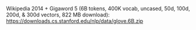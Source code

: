 Wikipedia 2014 + Gigaword 5 (6B tokens, 400K vocab, uncased, 50d, 100d, 200d, & 300d vectors, 822 MB download): https://downloads.cs.stanford.edu/nlp/data/glove.6B.zip
